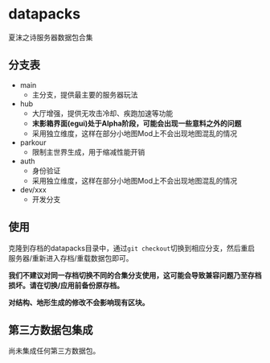 # datapacks
夏沫之诗服务器数据包合集

## 分支表
- main
    * 主分支，提供最主要的服务器玩法
- hub
    * 大厅增强，提供无攻击冷却、疾跑加速等功能
    * **末影箱界面(egui)处于Alpha阶段，可能会出现一些意料之外的问题**
    * 采用独立维度，这样在部分小地图Mod上不会出现地图混乱的情况
- parkour
    * 限制主世界生成，用于缩减性能开销
- auth
    * 身份验证
    * 采用独立维度，这样在部分小地图Mod上不会出现地图混乱的情况
- dev/xxx
    * 开发分支

## 使用
克隆到存档的datapacks目录中，通过`git checkout`切换到相应分支，然后重启服务器/重新进入存档/重载数据包即可。

**我们不建议对同一存档切换不同的合集分支使用，这可能会导致兼容问题乃至存档损坏。请在切换/应用前备份原存档。**

**对结构、地形生成的修改不会影响现有区块。**

<!--
**Incendium在服务器上可能会出现问题，请参阅[官方文档](https://stardustlabs.miraheze.org/wiki/Troubleshooting#Server)**
-->
## 第三方数据包集成

尚未集成任何第三方数据包。
<!--
此分支集成了以下内容，以提供更好的服务器体验：
* [Gamemode4Dev的Gamemode4数据包](https://github.com/Gamemode4Dev/GM4_Datapacks)
* [Starmute的Terralith](https://www.planetminecraft.com/data-pack/terralith-overworld-evolved-100-biomes-caves-and-more/)
* [GentlemanRevvnar的Pillager Stronghold](https://www.planetminecraft.com/data-pack/pillager-stronghold-1-16-5-worldgen-no-structure-replacement/)
* [GentlemanRevvnar的1.18.2 Improved Desert Village Structure Datapack](https://www.planetminecraft.com/data-pack/1-14-x-improved-desert-village-datapack/)
* [Hoponopono的Hopo Better Mineshafts "8 Types of Mineshafts"](https://www.planetminecraft.com/data-pack/better-mineshafts/)
* [Hoponopono的Hopo Better Underwater Ruins "Drowned Cities and Cave Structures"](https://www.planetminecraft.com/data-pack/better-underwater-ruins-underwater-cities-and-cave-structures/)
* [Ercerus的Balloons](https://www.planetminecraft.com/data-pack/ballons/)
* [Splatus的Splatus's Mountain Villages](https://www.planetminecraft.com/data-pack/splatus-s-mountain-villages-v1-0-1-18-2/)
* [Kubek727的Towns & Towers - Structure Overhaul](https://www.planetminecraft.com/data-pack/towns-amp-towers-structure-overhaul/)
-->